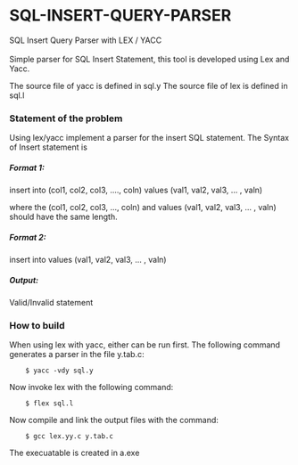 # SQL-INSERT-QUERY-PARSER

SQL Insert Query Parser with LEX / YACC</br></br>
Simple parser for SQL Insert Statement, this tool is developed using Lex and Yacc.

The source file of yacc is defined in sql.y The source file of lex is defined in sql.l

<h3>Statement of the problem</h3>
Using lex/yacc implement a parser for the insert SQL statement.
The Syntax of Insert statement is

<h5>Format 1:</h5>
insert into <table-name> (col1, col2, col3, ...., coln) values (val1, val2, val3, ... , valn)

where the (col1, col2, col3, ..., coln) and values (val1, val2, val3, ... , valn) should have the 
same length.

<h5>Format 2:</h5>
insert into <table-name> values (val1, val2, val3, ... , valn)

<h5>Output:</h5> Valid/Invalid statement
        
 <h3>How to build</h3>
When using lex with yacc, either can be run first. The following command generates a parser in the file y.tab.c:

        $ yacc -vdy sql.y
Now invoke lex with the following command:

        $ flex sql.l
Now compile and link the output files with the command:

        $ gcc lex.yy.c y.tab.c
The execuatable is created in a.exe
